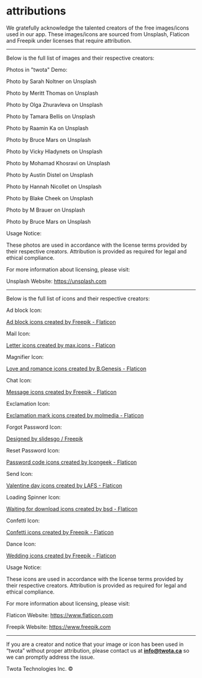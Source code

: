 
# attributions

We gratefully acknowledge the talented creators of the free images/icons used in our app. These images/icons are sourced from Unsplash, Flaticon and Freepik under licenses that require attribution.


--------------------------------------------------------------------------------------


Below is the full list of images and their respective creators:

Photos in "twota" Demo:

Photo by Sarah Noltner on Unsplash

Photo by Meritt Thomas on Unsplash
 
Photo by Olga Zhuravleva on Unsplash 

Photo by Tamara Bellis on Unsplash
 
Photo by Raamin Ka on Unsplash

Photo by Bruce Mars on Unsplash

Photo by Vicky Hladynets on Unsplash 

Photo by Mohamad Khosravi on Unsplash 

Photo by Austin Distel on Unsplash 

Photo by Hannah Nicollet on Unsplash 

Photo by Blake Cheek on Unsplash 

Photo by M Brauer on Unsplash 

Photo by Bruce Mars on Unsplash

Usage Notice:

These photos are used in accordance with the license terms provided by their respective creators. Attribution is provided as required for legal and ethical compliance.

For more information about licensing, please visit:

Unsplash Website: https://unsplash.com


--------------------------------------------------------------------------------------


Below is the full list of icons and their respective creators:

Ad block Icon:

<a href="https://www.flaticon.com/free-icons/ad-block" title="ad block icons">Ad block icons created by Freepik - Flaticon</a>


Mail Icon:

<a href="https://www.flaticon.com/free-icons/letter" title="letter icons">Letter icons created by max.icons - Flaticon</a>


Magnifier Icon:

<a href="https://www.flaticon.com/free-icons/love-and-romance" title="love and romance icons">Love and romance icons created by B.Genesis - Flaticon</a>


Chat Icon:

<a href="https://www.flaticon.com/free-icons/message" title="message icons">Message icons created by Freepik - Flaticon</a>


Exclamation Icon:

<a href="https://www.flaticon.com/free-icons/exclamation-mark" title="exclamation mark icons">Exclamation mark icons created by molmedia - Flaticon</a>


Forgot Password Icon:

<a href="http://www.freepik.com">Designed by slidesgo / Freepik</a>


Reset Password Icon:

<a href="https://www.flaticon.com/free-icons/password-code" title="password code icons">Password code icons created by Icongeek - Flaticon</a>


Send Icon:

<a href="https://www.flaticon.com/free-icons/valentine-day" title="valentine day icons">Valentine day icons created by LAFS - Flaticon</a>


Loading Spinner Icon:

<a href="https://www.flaticon.com/free-icons/waiting-for-download" title="waiting for download icons">Waiting for download icons created by bsd - Flaticon</a>


Confetti Icon:

<a href="https://www.flaticon.com/free-icons/confetti" title="confetti icons">Confetti icons created by Freepik - Flaticon</a>


Dance Icon:

<a href="https://www.flaticon.com/free-icons/wedding" title="wedding icons">Wedding icons created by Freepik - Flaticon</a>


Usage Notice:

These icons are used in accordance with the license terms provided by their respective creators. Attribution is provided as required for legal and ethical compliance.

For more information about licensing, please visit:

Flaticon Website: https://www.flaticon.com

Freepik Website: https://www.freepik.com


--------------------------------------------------------------------------------------

If you are a creator and notice that your image or icon has been used in “twota” without proper attribution, please contact us at **info@twota.ca** so we can promptly address the issue.

Twota Technologies Inc. ©



